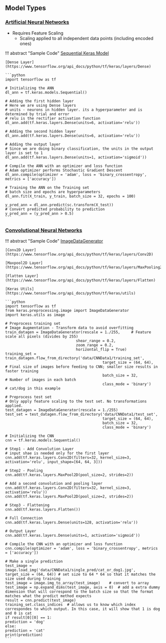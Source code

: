 ## Model Types
### [Artificial Neural Networks](../stats-deepl/#artificial-neural-networks-ann)

- Requires Feature Scaling
    - Scaling applied to all independent data points (including encoded ones)

!!! abstract "Sample Code"
    [Sequential Keras Model](https://www.tensorflow.org/api_docs/python/tf/keras/Sequential)

    [Dense Layer](https://www.tensorflow.org/api_docs/python/tf/keras/layers/Dense)

    ```python
    import tensorflow as tf

    # Initializing the ANN
    dl_ann = tf.keras.models.Sequential()

    # Adding the first hidden layer
    # Here we are using Dense layers 
    # units - neurons in hidden layer. its a hyperparameter and is determined by trial and error
    # relu is the rectifier activation function
    dl_ann.add(tf.keras.layers.Dense(units=6, activation='relu'))

    # Adding the second hidden layer
    dl_ann.add(tf.keras.layers.Dense(units=6, activation='relu'))

    # Adding the output layer
    # Since we are doing binary classification, the units in the output layer is set to 1
    dl_ann.add(tf.keras.layers.Dense(units=1, activation='sigmoid'))
    
    # Compile the ANN with an optimizer and loss function
    # Adam optimizer performs Stochastic Gradient Descent
    dl_ann.compile(optimizer = 'adam', loss = 'binary_crossentropy', metrics = ['accuracy'])

    # Training the ANN on the Training set
    # batch size and epochs are hyperparameters
    dl_ann.fit(X_train, y_train, batch_size = 32, epochs = 100)

    y_pred_ann = dl_ann.predict(sc.transform(X_test))
    # Convert predicted probability to prediction
    y_pred_ann = (y_pred_ann > 0.5)
    ```

### [Convolutional Neural Networks](../stats-deepl/#convolutional-neural-networks-cnn)

!!! abstract "Sample Code"
    [ImageDataGenerator](https://www.tensorflow.org/api_docs/python/tf/keras/preprocessing/image/ImageDataGenerator)

    [Conv2D Layer](https://www.tensorflow.org/api_docs/python/tf/keras/layers/Conv2D)

    [Maxpool2D Layer](https://www.tensorflow.org/api_docs/python/tf/keras/layers/MaxPooling2D)

    [Flatten Layer](https://www.tensorflow.org/api_docs/python/tf/keras/layers/Flatten)

    [Keras Utils](https://www.tensorflow.org/api_docs/python/tf/keras/utils)

    ```python
    import tensorflow as tf
    from keras.preprocessing.image import ImageDataGenerator
    import keras.utils as image
    
    # Preprocess training set
    # Image Augmentation - Transform data to avoid overfitting
    train_datagen = ImageDataGenerator(rescale = 1./255,     # Feature scale all pixels (divides by 255)
                                    shear_range = 0.2,
                                    zoom_range = 0.2,
                                    horizontal_flip = True)
    training_set = train_datagen.flow_from_directory('data/CNNData1/training_set',
                                                target_size = (64, 64),   # Final size of images before feeding to CNN; smaller size results in faster training
                                                batch_size = 32,          # Number of images in each batch
                                                class_mode = 'binary')    # cat/dog in this example

    # Preprocess test set
    # Only apply feature scaling to the test set. No transformations applied.
    test_datagen = ImageDataGenerator(rescale = 1./255)
    test_set = test_datagen.flow_from_directory('data/CNNData1/test_set',
                                                target_size = (64, 64),
                                                batch_size = 32,
                                                class_mode = 'binary')

    # Initializing the CNN
    cnn = tf.keras.models.Sequential()

    # Step1 - Add Convolution Layer
    # input shae is needed only for the first layer
    cnn.add(tf.keras.layers.Conv2D(filters=32, kernel_size=3, activation='relu', input_shape=[64, 64, 3]))

    # Step2 - Pooling
    cnn.add(tf.keras.layers.MaxPool2D(pool_size=2, strides=2))

    # Add a second convolution and pooling layer
    cnn.add(tf.keras.layers.Conv2D(filters=32, kernel_size=3, activation='relu'))
    cnn.add(tf.keras.layers.MaxPool2D(pool_size=2, strides=2))

    # Step3 - Flattening
    cnn.add(tf.keras.layers.Flatten())

    # Full Connection
    cnn.add(tf.keras.layers.Dense(units=128, activation='relu'))

    # Output Layer
    cnn.add(tf.keras.layers.Dense(units=1, activation='sigmoid'))

    # Compile the CNN with an optimizer and loss function
    cnn.compile(optimizer = 'adam', loss = 'binary_crossentropy', metrics = ['accuracy'])

    # Make a single prediction
    test_image = image.load_img('data/CNNData1/single_pred/cat_or_dog1.jpg', target_size = (64, 64)) # set size to 64 * 64 so that it matches the size used during training
    test_image = image.img_to_array(test_image)    # convert to array
    test_image = np.expand_dims(test_image, axis = 0)  # add a extra dummy dimension that will correspond to the batch size so that the format matches what the predict method expects 
    result = cnn.predict(test_image)
    training_set.class_indices  # allows us to know which index correspondes to which output. In this case, it will show that 1 is dog and 0 is cat
    if result[0][0] == 1:
    prediction = 'dog'
    else:
    prediction = 'cat'
    print(prediction)
    ```